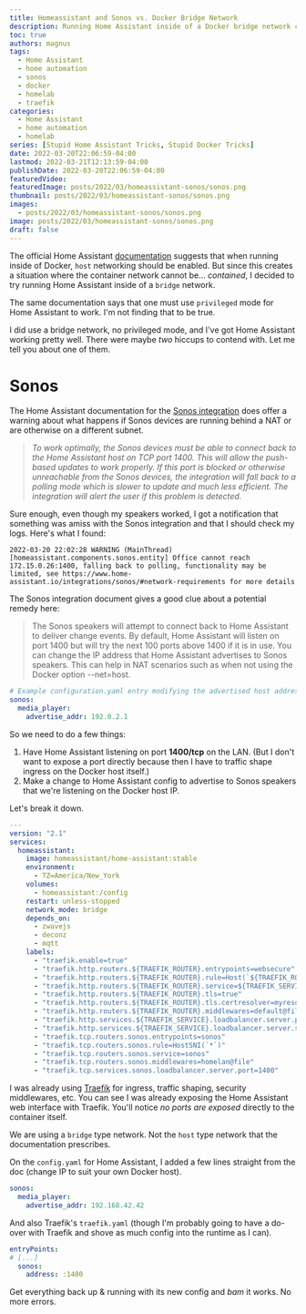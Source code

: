 ```yaml
---
title: Homeassistant and Sonos vs. Docker Bridge Network
description: Running Home Assistant inside of a Docker bridge network can cause issues with its integrations like Sonos. But these aren't insurmountable. I'll show you how I got it working. 
toc: true
authors: magnus
tags:
  - Home Assistant
  - home automation
  - sonos
  - docker
  - homelab
  - traefik
categories:
  - Home Assistant
  - home automation
  - homelab
series: [Stupid Home Assistant Tricks, Stupid Docker Tricks]
date: 2022-03-20T22:06:59-04:00
lastmod: 2022-03-21T12:13:59-04:00
publishDate: 2022-03-20T22:06:59-04:00
featuredVideo:
featuredImage: posts/2022/03/homeassistant-sonos/sonos.png
thumbnail: posts/2022/03/homeassistant-sonos/sonos.png
images:
  - posts/2022/03/homeassistant-sonos/sonos.png
image: posts/2022/03/homeassistant-sonos/sonos.png  
draft: false
---
```


The official Home Assistant [documentation](https://www.home-assistant.io/installation/linux#install-home-assistant-container) suggests that when running inside of Docker, `host` networking should be enabled. But since this creates a situation where the container network cannot be... *contained*, I decided to try running Home Assistant inside of a `bridge` network.

The same documentation says that one must use `privileged` mode for Home Assistant to work. I'm not finding that to be true.

I did use a bridge network, no privileged mode, and I've got Home Assistant working pretty well. There were maybe *two* hiccups to contend with. Let me tell you about one of them.

# Sonos

The Home Assistant documentation for the [Sonos integration](https://www.home-assistant.io/integrations/sonos/#network-requirements) does offer a warning about what happens if Sonos devices are running behind a NAT or are otherwise on a different subnet.

> *To work optimally, the Sonos devices must be able to connect back to the Home Assistant host on TCP port 1400. This will allow the push-based updates to work properly. If this port is blocked or otherwise unreachable from the Sonos devices, the integration will fall back to a polling mode which is slower to update and much less efficient. The integration will alert the user if this problem is detected.*

Sure enough, even though my speakers worked, I got a notification that something was amiss with the Sonos integration and that I should check my logs. Here's what I found:

```
2022-03-20 22:02:28 WARNING (MainThread) [homeassistant.components.sonos.entity] Office cannot reach 172.15.0.26:1400, falling back to polling, functionality may be limited, see https://www.home-assistant.io/integrations/sonos/#network-requirements for more details
```

The Sonos integration document gives a good clue about a potential remedy here:

> The Sonos speakers will attempt to connect back to Home Assistant to deliver change events. By default, Home Assistant will listen on port 1400 but will try the next 100 ports above 1400 if it is in use. You can change the IP address that Home Assistant advertises to Sonos speakers. This can help in NAT scenarios such as when not using the Docker option --net=host.

```yaml
# Example configuration.yaml entry modifying the advertised host address
sonos:
  media_player:
    advertise_addr: 192.0.2.1
```

So we need to do a few things:

1. Have Home Assistant listening on port **1400/tcp** on the LAN. (But I don't want to expose a port directly because then I have to traffic shape ingress on the Docker host itself.)
2. Make a change to Home Assistant config to advertise to Sonos speakers that we're listening on the Docker host IP.

Let's break it down.

```yaml {hl_lines="26-30"}
---
version: "2.1"
services:
  homeassistant:
    image: homeassistant/home-assistant:stable
    environment:
      - TZ=America/New_York
    volumes: 
      - homeassistant:/config
    restart: unless-stopped
    network_mode: bridge
    depends_on:
      - zwavejs
      - deconz
      - mqtt
    labels:
      - "traefik.enable=true"
      - "traefik.http.routers.${TRAEFIK_ROUTER}.entrypoints=websecure"
      - "traefik.http.routers.${TRAEFIK_ROUTER}.rule=Host(`${TRAEFIK_ROUTER}.example.com`)"
      - "traefik.http.routers.${TRAEFIK_ROUTER}.service=${TRAEFIK_SERVICE}"
      - "traefik.http.routers.${TRAEFIK_ROUTER}.tls=true"
      - "traefik.http.routers.${TRAEFIK_ROUTER}.tls.certresolver=myresolver"
      - "traefik.http.routers.${TRAEFIK_ROUTER}.middlewares=default@file"
      - "traefik.http.services.${TRAEFIK_SERVICE}.loadbalancer.server.port=8123"
      - "traefik.http.services.${TRAEFIK_SERVICE}.loadbalancer.server.scheme=http"
      - "traefik.tcp.routers.sonos.entrypoints=sonos"
      - "traefik.tcp.routers.sonos.rule=HostSNI(`*`)"
      - "traefik.tcp.routers.sonos.service=sonos"
      - "traefik.tcp.routers.sonos.middlewares=homelan@file"
      - "traefik.tcp.services.sonos.loadbalancer.server.port=1400"
```      

I was already using [Traefik](https://traefik.io/traefik/) for ingress, traffic shaping, security middlewares, etc. You can see I was already exposing the Home Assistant web interface with Traefik. You'll notice *no ports are exposed* directly to the container itself.

We are using a `bridge` type network. Not the `host` type network that the documentation prescribes.

On the `config.yaml` for Home Assistant, I added a few lines straight from the doc (change IP to suit your own Docker host).

```yaml
sonos:
  media_player:
    advertise_addr: 192.168.42.42
```    

And also Traefik's `traefik.yaml` (though I'm probably going to have a do-over with Traefik and shove as much config into the runtime as I can).

```yaml {hl_lines="3-4"}
entryPoints:
# [...]
  sonos:
    address: :1400
```

Get everything back up & running with its new config and *bam* it works. No more errors. 
